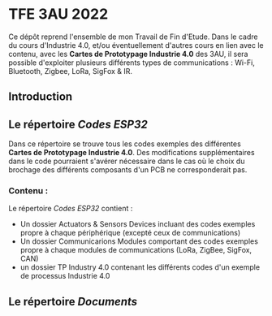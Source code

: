 # TFE 3AU 2022
Ce dépôt reprend l'ensemble de mon Travail de Fin d'Etude. Dans le cadre du cours d'Industrie 4.0, et/ou éventuellement d'autres cours en lien avec le contenu, avec les **Cartes de Prototypage Industrie 4.0** des 3AU, il sera possible d'exploiter plusieurs différents types de communications : Wi-Fi, Bluetooth, Zigbee, LoRa, SigFox & IR.

## Introduction


## Le répertoire *Codes ESP32*
Dans ce répertoire se trouve tous les codes exemples des différentes **Cartes de Prototypage Industrie 4.0**. Des modifications supplémentaires dans le code pourraient s'avérer nécessaire dans le cas où le choix du brochage des différents composants d'un PCB ne corresponderait pas.

### Contenu :
Le répertoire *Codes ESP32* contient :
* Un dossier Actuators & Sensors Devices incluant des codes exemples propre à chaque périphérique (excepté ceux de communications)
* Un dossier Communicarions Modules comportant des codes exemples propre à chaque modules de communications (LoRa, ZigBee, SigFox, CAN)
* un dossier TP Industry 4.0 contenant les différents codes d'un exemple de processus Industrie 4.0

## Le répertoire *Documents*



